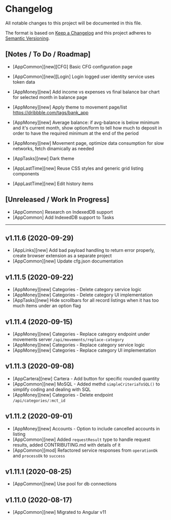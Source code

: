 # Changelog

All notable changes to this project will be documented in this file.

The format is based on [Keep a Changelog](http://keepachangelog.com/en/1.0.0/)
and this project adheres to [Semantic Versioning](http://semver.org/spec/v2.0.0.html).

## [Notes / To Do / Roadmap]

- [AppCommon][new][CFG] Basic CFG configuration page
- [AppCommon][new][Login] Login logged user identity service uses token data

- [AppMoney][new] Add income vs expenses vs final balance bar chart for selected month in balance page
- [AppMoney][new] Apply theme to movement page/list https://dribbble.com/tags/bank_app
- [AppMoney][new] Average balance: if avg-balance is below minimum and it's current month, show option/form to tell how much to deposit in order to have the required minimum at the end of the period
- [AppMoney][new] Movement page, optimize data consumption for slow networks, fetch dinamically as needed

- [AppTasks][new] Dark theme

- [AppLastTime][new] Reuse CSS styles and generic grid listing components
- [AppLastTime][new] Edit history items

## [Unreleased / Work In Progress]

- [AppCommon] Research on IndexedDB support
- [AppCommon] Add IndexedDB support to Tasks

<hr/>

## v1.11.6 (2020-09-29)

- [AppLinks][new] Add bad payload handling to return error properly, create browser extension as a separate project
- [AppCommon][new] Update cfg.json documentation

## v1.11.5 (2020-09-22)

- [AppMoney][new] Categories - Delete category service logic
- [AppMoney][new] Categories - Delete category UI implementation
- [AppTasks][new] Hide scrollbars for all record listings when it has too much items under an option flag

## v1.11.4 (2020-09-15)

- [AppMoney][new] Categories - Replace category endpoint under movements server `/api/movements/replace-category`
- [AppMoney][new] Categories - Replace category service logic
- [AppMoney][new] Categories - Replace category UI implementation

## v1.11.3 (2020-09-08)

- [AppCartera][new] Cartera - Add button for specific rounded quantity
- [AppCommon][new] MoSQL - Added methd `simpleCriteriaToSQL()` to simplify coding and dealing with SQL
- [AppMoney][new] Categories - Delete endpoint `/api/categories/:mct_id`

## v1.11.2 (2020-09-01)

- [AppMoney][new] Accounts - Option to include cancelled accounts in listing
- [AppCommon][new] Added `requestResult` type to handle request results, added CONTRIBUTING.md with details of it
- [AppCommon][mod] Refactored service responses from `operationOk` and `processOk` to `success`

## v1.11.1 (2020-08-25)

- [AppCommon][new] Use pool for db connections

## v1.11.0 (2020-08-17)

- [AppCommon][new] Migrated to Angular v11
